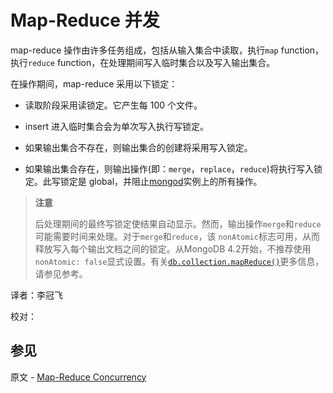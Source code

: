 # [ ](#)Map-Reduce 并发

[]()

map-reduce 操作由许多任务组成，包括从输入集合中读取，执行`map` function，执行`reduce` function，在处理期间写入临时集合以及写入输出集合。

在操作期间，map-reduce 采用以下锁定：

*   读取阶段采用读锁定。它产生每 100 个文件。

*   insert 进入临时集合会为单次写入执行写锁定。

*   如果输出集合不存在，则输出集合的创建将采用写入锁定。

*   如果输出集合存在，则输出操作(即：`merge`，`replace`，`reduce`)将执行写入锁定。此写锁定是 global，并阻止[mongod]()实例上的所有操作。
> **注意**
>
> 后处理期间的最终写锁定使结果自动显示。然而，输出操作`merge`和`reduce`可能需要时间来处理。对于`merge`和`reduce`，该 `nonAtomic`标志可用，从而释放写入每个输出文档之间的锁定。从MongoDB 4.2开始，不推荐使用`nonAtomic: false`显式设置。有关[`db.collection.mapReduce()`]()更多信息，请参见参考。



译者：李冠飞

校对：

## 参见

原文 - [Map-Reduce Concurrency]( https://docs.mongodb.com/manual/core/map-reduce-concurrency/ )

